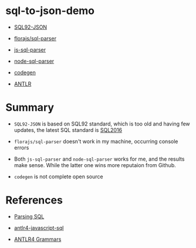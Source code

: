 # sql-to-json-demo

- [SQL92-JSON](https://g14n.info/SQL92-JSON/)

- [florajs/sql-parser](https://github.com/florajs/sql-parser)
  
- [js-sql-parser](https://github.com/JavaScriptor/js-sql-parser)

- [node-sql-parser](https://github.com/taozhi8833998/node-sql-parser)

- [codegen](https://cloud.codegen.cc/exts/SQLToJSON200)

- [ANTLR](https://www.antlr.org/)

# Summary

- `SQL92-JSON` is based on SQL92 standard, which is too old and having few updates, the latest SQL standard is [SQL2016](https://www.iso.org/standard/63555.html)

- `florajs/sql-parser` doesn't work in my machine, occurring console errors

- Both `js-sql-parser` and `node-sql-parser` works for me, and the results make sense. While the latter one wins more reputaion from Github.

- `codegen` is not complete open source

# References

- [Parsing SQL](https://tomassetti.me/parsing-sql/)

- [antlr4-javascript-sql](https://github.com/sirensolutions/antlr4-javascript-sql)

- [ANTLR4 Grammars](https://github.com/antlr/grammars-v4)